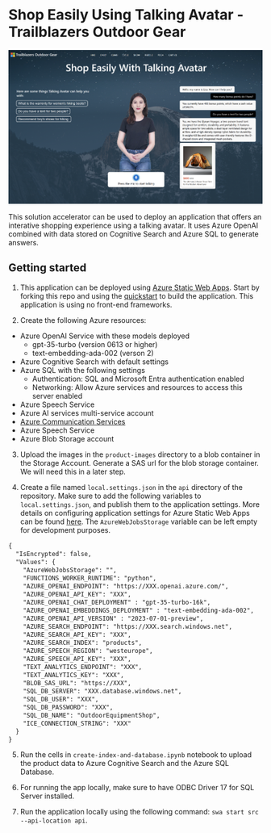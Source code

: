 # Shop Easily Using Talking Avatar - Trailblazers Outdoor Gear

<img src="./demo-screenshot.png" alt="drawing" style="width:1200px;"/>

This solution accelerator can be used to deploy an application that offers an interative shopping experience using a talking avatar. It uses Azure OpenAI combined with data stored on Cognitive Search and Azure SQL to generate answers.

## Getting started

1. This application can be deployed using [Azure Static Web Apps](https://docs.microsoft.com/azure/static-web-apps/overview). Start by forking this repo and using the [quickstart](https://docs.microsoft.com/azure/static-web-apps/getting-started?tabs=vanilla-javascript) to build the application. This application is using no front-end frameworks.

3. Create the following Azure resources: 
- Azure OpenAI Service with these models deployed
  - gpt-35-turbo (version 0613 or higher)
  - text-embedding-ada-002 (verson 2)
- Azure Cognitive Search with default settings
- Azure SQL with the following settings
  - Authentication: SQL and Microsoft Entra authentication enabled
  - Networking: Allow Azure services and resources to access this server enabled
- Azure Speech Service
- Azure AI services multi-service account
- [Azure Communication Services](https://learn.microsoft.com/en-us/azure/communication-services/quickstarts/create-communication-resource?tabs=windows&pivots=platform-azp#create-azure-communication-services-resource)
- Azure Speech Service
- Azure Blob Storage account

3. Upload the images in the `product-images` directory to a blob container in the Storage Account. Generate a SAS url for the blob storage container. We will need this in a later step.

4. Create a file named `local.settings.json` in the `api` directory of the repository. Make sure to add the following variables to `local.settings.json`, and publish them to the application settings. More details on configuring application settings for Azure Static Web Apps can be found [here](https://learn.microsoft.com/en-us/azure/static-web-apps/application-settings). The `AzureWebJobsStorage` variable can be left empty for development purposes.

```
{
  "IsEncrypted": false,
  "Values": {
    "AzureWebJobsStorage": "",
    "FUNCTIONS_WORKER_RUNTIME": "python",
    "AZURE_OPENAI_ENDPOINT": "https://XXX.openai.azure.com/",
    "AZURE_OPENAI_API_KEY": "XXX",
    "AZURE_OPENAI_CHAT_DEPLOYMENT" : "gpt-35-turbo-16k",
    "AZURE_OPENAI_EMBEDDINGS_DEPLOYMENT" : "text-embedding-ada-002",
    "AZURE_OPENAI_API_VERSION" : "2023-07-01-preview",
    "AZURE_SEARCH_ENDPOINT": "https://XXX.search.windows.net",
    "AZURE_SEARCH_API_KEY": "XXX",
    "AZURE_SEARCH_INDEX": "products",
    "AZURE_SPEECH_REGION": "westeurope",
    "AZURE_SPEECH_API_KEY": "XXX",
    "TEXT_ANALYTICS_ENDPOINT": "XXX",
    "TEXT_ANALYTICS_KEY": "XXX",
    "BLOB_SAS_URL": "https://XXX",
    "SQL_DB_SERVER": "XXX.database.windows.net",
    "SQL_DB_USER": "XXX",
    "SQL_DB_PASSWORD": "XXX",
    "SQL_DB_NAME": "OutdoorEquipmentShop",
    "ICE_CONNECTION_STRING": "XXX"
  }
}
```

5. Run the cells in `create-index-and-database.ipynb` notebook to upload the product data to Azure Cognitive Search and the Azure SQL Database.

6. For running the app locally, make sure to have ODBC Driver 17 for SQL Server installed.

7. Run the application locally using the following command: `swa start src --api-location api`.
